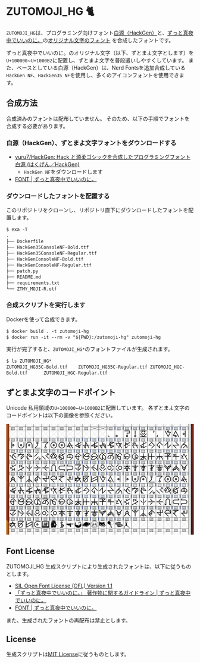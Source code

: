 # ZUTOMOJI_HG :cat2:

`ZUTOMOJI_HG`は、プログラミング向けフォント[白源（HackGen）](https://github.com/yuru7/HackGen)と、[ずっと真夜中でいいのに。](https://zutomayo.net/)の[オリジナル文字のフォント](https://zutomayo.net/font/) を合成したフォントです。

ずっと真夜中でいいのに。のオリジナル文字（以下、ずとまよ文字とします）を`U+100000`~`U+1000B2`に配置し、ずとまよ文字を普段遣いしやすくしています。
また、ベースとしている白源（HackGen）は、Nerd Fontsを追加合成している`HackGen NF`、`HackGen35 NF`を使用し、多くのアイコンフォントを使用できます。

## 合成方法

合成済みのフォントは配布していません。
そのため、以下の手順でフォントを合成する必要があります。

### 白源（HackGen）、ずとまよ文字フォントをダウンロードする

- [yuru7/HackGen: Hack と源柔ゴシックを合成したプログラミングフォント 白源 (はくげん／HackGen)](https://github.com/yuru7/HackGen)
  - `HackGen NF`をダウンロードします
- [FONT | ずっと真夜中でいいのに。](https://zutomayo.net/font/)

### ダウンロードしたフォントを配置する

このリポジトリをクローンし、リポジトリ直下にダウンロードしたフォントを配置します。

```console
$ exa -T
.
├── Dockerfile
├── HackGen35ConsoleNF-Bold.ttf
├── HackGen35ConsoleNF-Regular.ttf
├── HackGenConsoleNF-Bold.ttf
├── HackGenConsoleNF-Regular.ttf
├── patch.py
├── README.md
├── requirements.txt
└── ZTMY_MOJI-R.otf
```

### 合成スクリプトを実行します

Dockerを使って合成できます。

```console
$ docker build . -t zutomoji-hg
$ docker run -it --rm -v "${PWD}:/zutomoji-hg" zutomoji-hg
```

実行が完了すると、`ZUTOMOJI_HG*`のフォントファイルが生成されます。

```console
$ ls ZUTOMOJI_HG*
ZUTOMOJI_HG35C-Bold.ttf    ZUTOMOJI_HG35C-Regular.ttf ZUTOMOJI_HGC-Bold.ttf      ZUTOMOJI_HGC-Regular.ttf
```

## ずとまよ文字のコードポイント

Unicode 私用領域の`U+100000`~`U+1000B2`に配置しています。
各ずとまよ文字のコードポイントは以下の画像を参照ください。

![](/docs/zutomoji.jpg)

## Font License

ZUTOMOJI_HG 生成スクリプトにより生成されたフォントは、以下に従うものとします。

- [SIL Open Font License (OFL) Version 1.1](https://scripts.sil.org/OFL)
- [「ずっと真夜中でいいのに。」 著作物に関するガイドライン | ずっと真夜中でいいのに。](https://zutomayo.net/legal/)
- [FONT | ずっと真夜中でいいのに。](https://zutomayo.net/font/)

また、生成されたフォントの再配布は禁止とします。

## License

生成スクリプトは[MIT License](/LICENSE)に従うものとします。
